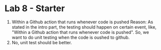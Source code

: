 # Lab 8 - Starter

1. Within a Github action that runs whenever code is pushed 
   Reason: As stated in the intro part, the testing should happen on certain event, like, "Within a Github action that runs whenever code is pushed". So, we want to do unit testing when the code is oushed to github.
2. No, unit test should be better.